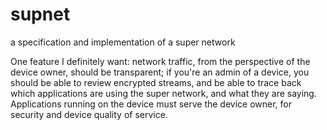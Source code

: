 # supnet
a specification and implementation of a super network

One feature I definitely want: network traffic, from the perspective of the device owner, should be transparent; if you're an admin of a device, you should be able to review encrypted streams, and be able to trace back which applications are using the super network, and what they are saying. Applications running on the device must serve the device owner, for security and device quality of service.
